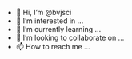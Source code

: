 - 👋 Hi, I’m @bvjsci
- 👀 I’m interested in ...
- 🌱 I’m currently learning ...
- 💞️ I’m looking to collaborate on ...
- 📫 How to reach me ...

<!---
bvjsci/bvjsci is a ✨ special ✨ repository because its `README.md` (this file) appears on your GitHub profile.
You can click the Preview link to take a look at your changes.
--->
